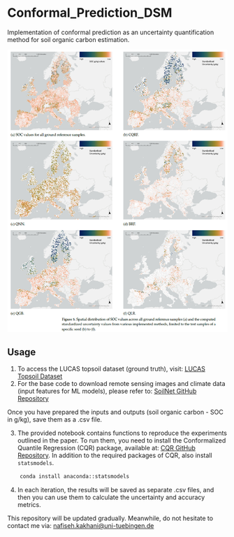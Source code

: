 # Conformal_Prediction_DSM

Implementation of conformal prediction as an uncertainty quantification method for soil organic carbon estimation. 

![Conformal_Prediction_DSM](./img/cp_github.png)

## Usage

1. To access the LUCAS topsoil dataset (ground truth), visit: [LUCAS Topsoil Dataset](https://esdac.jrc.ec.europa.eu/content/topsoil-physical-properties-europe-based-lucas-topsoil-data)
2. For the base code to download remote sensing images and climate data (input features for ML models), please refer to: [SoilNet GitHub Repository](https://github.com/moienr/SoilNet)

Once you have prepared the inputs and outputs (soil organic carbon - SOC in g/kg), save them as a .csv file.

3. The provided notebook contains functions to reproduce the experiments outlined in the paper. To run them, you need to install the Conformalized Quantile Regression (CQR) package, available at: [CQR GitHub Repository](https://github.com/yromano/cqr).
In addition to the required packages of CQR, also install `statsmodels`.

```bash
    conda install anaconda::statsmodels
```
4. In each iteration, the results will be saved as separate .csv files, and then you can use them to calculate the uncertainty and accuracy metrics.

This repository will be updated gradually. Meanwhile, do not hesitate to contact me via: nafiseh.kakhani@uni-tuebingen.de
